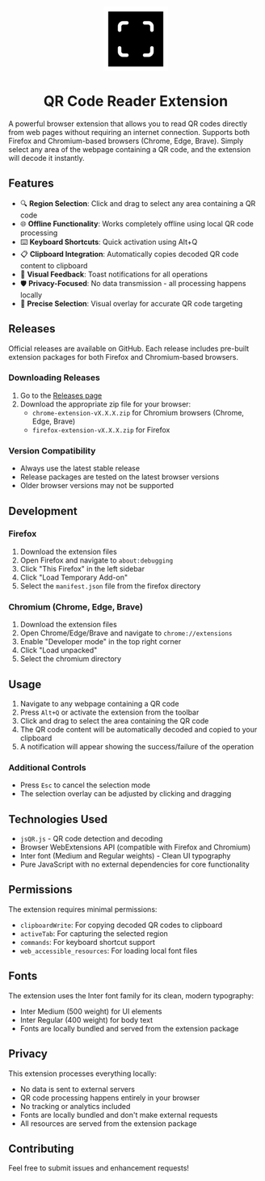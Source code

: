 <div align="center">
  <img src="icon.png" alt="QR Code Reader Logo" width="128" height="128">
  
  # QR Code Reader Extension
</div>

A powerful browser extension that allows you to read QR codes directly from web pages without requiring an internet connection. Supports both Firefox and Chromium-based browsers (Chrome, Edge, Brave). Simply select any area of the webpage containing a QR code, and the extension will decode it instantly.

## Features

- 🔍 **Region Selection**: Click and drag to select any area containing a QR code
- 🌐 **Offline Functionality**: Works completely offline using local QR code processing
- ⌨️ **Keyboard Shortcuts**: Quick activation using Alt+Q
- 📋 **Clipboard Integration**: Automatically copies decoded QR code content to clipboard
- 🔔 **Visual Feedback**: Toast notifications for all operations
- 🛡️ **Privacy-Focused**: No data transmission - all processing happens locally
- 🎯 **Precise Selection**: Visual overlay for accurate QR code targeting

## Releases

Official releases are available on GitHub. Each release includes pre-built extension packages for both Firefox and Chromium-based browsers.

### Downloading Releases

1. Go to the [Releases page](https://github.com/jiaweing/qr-reader-extension/releases)
2. Download the appropriate zip file for your browser:
   - `chrome-extension-vX.X.X.zip` for Chromium browsers (Chrome, Edge, Brave)
   - `firefox-extension-vX.X.X.zip` for Firefox

### Version Compatibility

- Always use the latest stable release
- Release packages are tested on the latest browser versions
- Older browser versions may not be supported

## Development

### Firefox

1. Download the extension files
2. Open Firefox and navigate to `about:debugging`
3. Click "This Firefox" in the left sidebar
4. Click "Load Temporary Add-on"
5. Select the `manifest.json` file from the firefox directory

### Chromium (Chrome, Edge, Brave)

1. Download the extension files
2. Open Chrome/Edge/Brave and navigate to `chrome://extensions`
3. Enable "Developer mode" in the top right corner
4. Click "Load unpacked"
5. Select the chromium directory

## Usage

1. Navigate to any webpage containing a QR code
2. Press `Alt+Q` or activate the extension from the toolbar
3. Click and drag to select the area containing the QR code
4. The QR code content will be automatically decoded and copied to your clipboard
5. A notification will appear showing the success/failure of the operation

### Additional Controls

- Press `Esc` to cancel the selection mode
- The selection overlay can be adjusted by clicking and dragging

## Technologies Used

- `jsQR.js` - QR code detection and decoding
- Browser WebExtensions API (compatible with Firefox and Chromium)
- Inter font (Medium and Regular weights) - Clean UI typography
- Pure JavaScript with no external dependencies for core functionality

## Permissions

The extension requires minimal permissions:

- `clipboardWrite`: For copying decoded QR codes to clipboard
- `activeTab`: For capturing the selected region
- `commands`: For keyboard shortcut support
- `web_accessible_resources`: For loading local font files

## Fonts

The extension uses the Inter font family for its clean, modern typography:

- Inter Medium (500 weight) for UI elements
- Inter Regular (400 weight) for body text
- Fonts are locally bundled and served from the extension package

## Privacy

This extension processes everything locally:

- No data is sent to external servers
- QR code processing happens entirely in your browser
- No tracking or analytics included
- Fonts are locally bundled and don't make external requests
- All resources are served from the extension package

## Contributing

Feel free to submit issues and enhancement requests!

